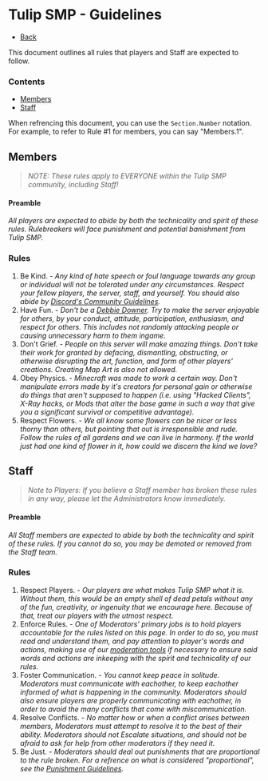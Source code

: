 # Tulip SMP - Guidelines

- [Back](/tulipsmp/)

This document outlines all rules that players and Staff are expected to follow.

### Contents
 - [Members](#members)
 - [Staff](#staff)

When refrencing this document, you can use the `Section.Number` notation. For example, to refer to Rule #1 for members, you can say "Members.1".

## Members

> *NOTE: These rules apply to EVERYONE within the Tulip SMP community, including Staff!*

#### Preamble

*All players are expected to abide by both the technicality and spirit of these rules. Rulebreakers will face punishment and potential banishment from Tulip SMP.*

### Rules

1. Be Kind. - *Any kind of hate speech or foul language towards any group or individual will not be tolerated under any circumstances. Respect your fellow players, the server, staff, and yourself. You should also abide by [Discord's Community Guidelines](https://discord.com/guidelines).*
2. Have Fun. - *Don't be a [Debbie Downer](https://en.wiktionary.org/wiki/Debbie_Downer). Try to make the server enjoyable for others, by your conduct, attitude, participation, enthusiasm, and respect for others. This includes not randomly attacking people or causing unnecessary harm to them ingame.*
3. Don't Grief. - *People on this server will make amazing things. Don't take their work for granted by defacing, dismantling, obstructing, or otherwise disrupting the art, function, and form of other players' creations. Creating Map Art is also not allowed.*
4. Obey Physics. - *Minecraft was made to work a certain way. Don't manipulate errors made by it's creators for personal gain or otherwise do things that aren't supposed to happen (i.e. using "Hacked Clients", X-Ray hacks, or Mods that alter the base game in such a way that give you a significant survival or competitive advantage).*
5. Respect Flowers. - *We all know some flowers can be nicer or less thorny than others, but pointing that out is irresponsible and rude.  Follow the rules of all gardens and we can live in harmony. If the world just had one kind of flower in it, how could we discern the kind we love?*

## Staff

> *Note to Players: If you believe a Staff member has broken these rules in any way, please let the Administrators know immediately.*

#### Preamble

*All Staff members are expected to abide by both the technicality and spirit of these rules. If you cannot do so, you may be demoted or removed from the Staff team.*

### Rules

1. Respect Players. - *Our players are what makes Tulip SMP what it is. Without them, this would be an empty shell of dead petals without any of the fun, creativity, or ingenuity that we encourage here. Because of that, treat our players with the utmost respect.*
2. Enforce Rules. - *One of Moderators' primary jobs is to hold players accountable for the rules listed on this page. In order to do so, you must read and understand them, and pay attention to player's words and actions, making use of our [moderation tools](docs/staffguide) if necessary to ensure said words and actions are inkeeping with the spirit and technicality of our rules.*
3. Foster Communication. - *You cannot keep peace in solitude. Moderators must communicate with eachother, to keep eachother informed of what is happening in the community. Moderators should also ensure players are properly communicating with eachother, in order to avoid the many conflicts that come with miscommunication.*
4. Resolve Conflicts. - *No matter how or when a conflict arises between members, Moderators must attempt to resolve it to the best of their ability. Moderators should not Escalate situations, and should not be afraid to ask for help from other moderators if they need it.*
5. Be Just. - *Moderators should deal out punishments that are proportional to the rule broken. For a refrence on what is considered "proportional", see the [Punishment Guidelines](punishments).*
